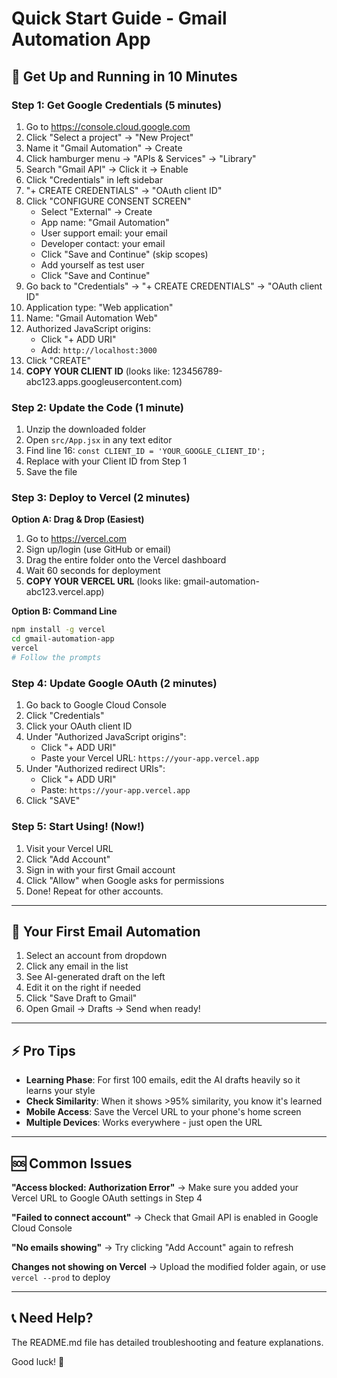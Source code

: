 # Quick Start Guide - Gmail Automation App

## 🚀 Get Up and Running in 10 Minutes

### Step 1: Get Google Credentials (5 minutes)

1. Go to https://console.cloud.google.com
2. Click "Select a project" → "New Project"
3. Name it "Gmail Automation" → Create
4. Click hamburger menu → "APIs & Services" → "Library"
5. Search "Gmail API" → Click it → Enable
6. Click "Credentials" in left sidebar
7. "+ CREATE CREDENTIALS" → "OAuth client ID"
8. Click "CONFIGURE CONSENT SCREEN"
   - Select "External" → Create
   - App name: "Gmail Automation"
   - User support email: your email
   - Developer contact: your email
   - Click "Save and Continue" (skip scopes)
   - Add yourself as test user
   - Click "Save and Continue"
9. Go back to "Credentials" → "+ CREATE CREDENTIALS" → "OAuth client ID"
10. Application type: "Web application"
11. Name: "Gmail Automation Web"
12. Authorized JavaScript origins: 
    - Click "+ ADD URI"
    - Add: `http://localhost:3000`
13. Click "CREATE"
14. **COPY YOUR CLIENT ID** (looks like: 123456789-abc123.apps.googleusercontent.com)

### Step 2: Update the Code (1 minute)

1. Unzip the downloaded folder
2. Open `src/App.jsx` in any text editor
3. Find line 16: `const CLIENT_ID = 'YOUR_GOOGLE_CLIENT_ID';`
4. Replace with your Client ID from Step 1
5. Save the file

### Step 3: Deploy to Vercel (2 minutes)

**Option A: Drag & Drop (Easiest)**
1. Go to https://vercel.com
2. Sign up/login (use GitHub or email)
3. Drag the entire folder onto the Vercel dashboard
4. Wait 60 seconds for deployment
5. **COPY YOUR VERCEL URL** (looks like: gmail-automation-abc123.vercel.app)

**Option B: Command Line**
```bash
npm install -g vercel
cd gmail-automation-app
vercel
# Follow the prompts
```

### Step 4: Update Google OAuth (2 minutes)

1. Go back to Google Cloud Console
2. Click "Credentials"
3. Click your OAuth client ID
4. Under "Authorized JavaScript origins":
   - Click "+ ADD URI"
   - Paste your Vercel URL: `https://your-app.vercel.app`
5. Under "Authorized redirect URIs":
   - Click "+ ADD URI"  
   - Paste: `https://your-app.vercel.app`
6. Click "SAVE"

### Step 5: Start Using! (Now!)

1. Visit your Vercel URL
2. Click "Add Account"
3. Sign in with your first Gmail account
4. Click "Allow" when Google asks for permissions
5. Done! Repeat for other accounts.

---

## 🎯 Your First Email Automation

1. Select an account from dropdown
2. Click any email in the list
3. See AI-generated draft on the left
4. Edit it on the right if needed
5. Click "Save Draft to Gmail"
6. Open Gmail → Drafts → Send when ready!

---

## ⚡ Pro Tips

- **Learning Phase**: For first 100 emails, edit the AI drafts heavily so it learns your style
- **Check Similarity**: When it shows >95% similarity, you know it's learned
- **Mobile Access**: Save the Vercel URL to your phone's home screen
- **Multiple Devices**: Works everywhere - just open the URL

---

## 🆘 Common Issues

**"Access blocked: Authorization Error"**
→ Make sure you added your Vercel URL to Google OAuth settings in Step 4

**"Failed to connect account"**
→ Check that Gmail API is enabled in Google Cloud Console

**"No emails showing"**
→ Try clicking "Add Account" again to refresh

**Changes not showing on Vercel**
→ Upload the modified folder again, or use `vercel --prod` to deploy

---

## 📞 Need Help?

The README.md file has detailed troubleshooting and feature explanations.

Good luck! 🚀
